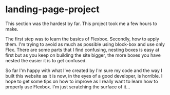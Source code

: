 # landing-page-project

This section was the hardest by far. This project took me a few hours to make.

The first step was to learn the basics of Flexbox. Secondly, how to apply them. I'm trying to avoid as much as possible using block-box and use only Flex.
There are some parts that I find confusing, nesting boxes is easy at first but as you keep on building the site bigger, the more boxes you have nested
the easier it is to get confused. 

So far I'm happy with what I've created by I'm sure my code and the way I built this website as it is now, in the eyes of a good developer, is horrible.
I hope to get some tips on how to improve as I really want to learn how to properly use Flexbox. I'm just scratching the surface of it...